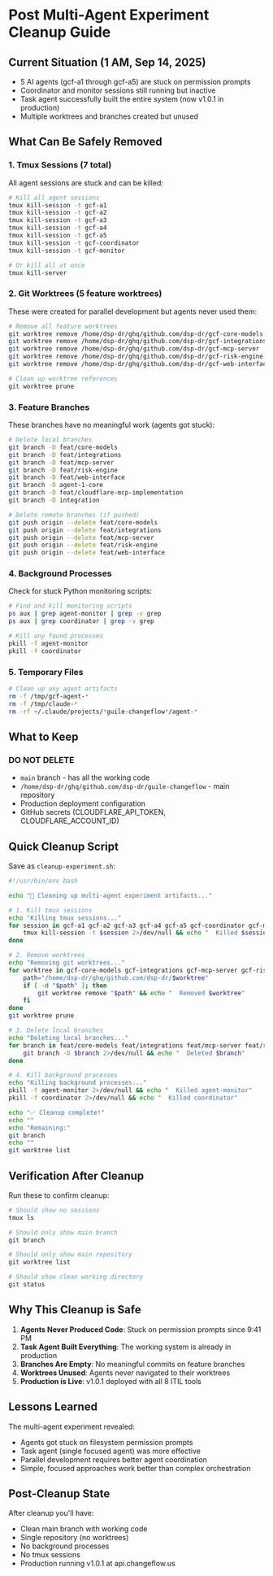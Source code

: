 # Post Multi-Agent Experiment Cleanup Guide

## Current Situation (1 AM, Sep 14, 2025)
- 5 AI agents (gcf-a1 through gcf-a5) are stuck on permission prompts
- Coordinator and monitor sessions still running but inactive
- Task agent successfully built the entire system (now v1.0.1 in production)
- Multiple worktrees and branches created but unused

## What Can Be Safely Removed

### 1. Tmux Sessions (7 total)
All agent sessions are stuck and can be killed:
```bash
# Kill all agent sessions
tmux kill-session -t gcf-a1
tmux kill-session -t gcf-a2
tmux kill-session -t gcf-a3
tmux kill-session -t gcf-a4
tmux kill-session -t gcf-a5
tmux kill-session -t gcf-coordinator
tmux kill-session -t gcf-monitor

# Or kill all at once
tmux kill-server
```

### 2. Git Worktrees (5 feature worktrees)
These were created for parallel development but agents never used them:
```bash
# Remove all feature worktrees
git worktree remove /home/dsp-dr/ghq/github.com/dsp-dr/gcf-core-models
git worktree remove /home/dsp-dr/ghq/github.com/dsp-dr/gcf-integrations
git worktree remove /home/dsp-dr/ghq/github.com/dsp-dr/gcf-mcp-server
git worktree remove /home/dsp-dr/ghq/github.com/dsp-dr/gcf-risk-engine
git worktree remove /home/dsp-dr/ghq/github.com/dsp-dr/gcf-web-interface

# Clean up worktree references
git worktree prune
```

### 3. Feature Branches
These branches have no meaningful work (agents got stuck):
```bash
# Delete local branches
git branch -D feat/core-models
git branch -D feat/integrations
git branch -D feat/mcp-server
git branch -D feat/risk-engine
git branch -D feat/web-interface
git branch -D agent-1-core
git branch -D feat/cloudflare-mcp-implementation
git branch -D integration

# Delete remote branches (if pushed)
git push origin --delete feat/core-models
git push origin --delete feat/integrations
git push origin --delete feat/mcp-server
git push origin --delete feat/risk-engine
git push origin --delete feat/web-interface
```

### 4. Background Processes
Check for stuck Python monitoring scripts:
```bash
# Find and kill monitoring scripts
ps aux | grep agent-monitor | grep -v grep
ps aux | grep coordinator | grep -v grep

# Kill any found processes
pkill -f agent-monitor
pkill -f coordinator
```

### 5. Temporary Files
```bash
# Clean up any agent artifacts
rm -f /tmp/gcf-agent-*
rm -f /tmp/claude-*
rm -rf ~/.claude/projects/*guile-changeflow*/agent-*
```

## What to Keep

### DO NOT DELETE
- `main` branch - has all the working code
- `/home/dsp-dr/ghq/github.com/dsp-dr/guile-changeflow` - main repository
- Production deployment configuration
- GitHub secrets (CLOUDFLARE_API_TOKEN, CLOUDFLARE_ACCOUNT_ID)

## Quick Cleanup Script

Save as `cleanup-experiment.sh`:
```bash
#!/usr/bin/env bash

echo "🧹 Cleaning up multi-agent experiment artifacts..."

# 1. Kill tmux sessions
echo "Killing tmux sessions..."
for session in gcf-a1 gcf-a2 gcf-a3 gcf-a4 gcf-a5 gcf-coordinator gcf-monitor; do
    tmux kill-session -t $session 2>/dev/null && echo "  Killed $session"
done

# 2. Remove worktrees
echo "Removing git worktrees..."
for worktree in gcf-core-models gcf-integrations gcf-mcp-server gcf-risk-engine gcf-web-interface; do
    path="/home/dsp-dr/ghq/github.com/dsp-dr/$worktree"
    if [ -d "$path" ]; then
        git worktree remove "$path" && echo "  Removed $worktree"
    fi
done
git worktree prune

# 3. Delete local branches
echo "Deleting local branches..."
for branch in feat/core-models feat/integrations feat/mcp-server feat/risk-engine feat/web-interface agent-1-core feat/cloudflare-mcp-implementation integration; do
    git branch -D $branch 2>/dev/null && echo "  Deleted $branch"
done

# 4. Kill background processes
echo "Killing background processes..."
pkill -f agent-monitor 2>/dev/null && echo "  Killed agent-monitor"
pkill -f coordinator 2>/dev/null && echo "  Killed coordinator"

echo "✅ Cleanup complete!"
echo ""
echo "Remaining:"
git branch
echo ""
git worktree list
```

## Verification After Cleanup

Run these to confirm cleanup:
```bash
# Should show no sessions
tmux ls

# Should only show main branch
git branch

# Should only show main repository
git worktree list

# Should show clean working directory
git status
```

## Why This Cleanup is Safe

1. **Agents Never Produced Code**: Stuck on permission prompts since 9:41 PM
2. **Task Agent Built Everything**: The working system is already in production
3. **Branches Are Empty**: No meaningful commits on feature branches
4. **Worktrees Unused**: Agents never navigated to their worktrees
5. **Production is Live**: v1.0.1 deployed with all 8 ITIL tools

## Lessons Learned

The multi-agent experiment revealed:
- Agents got stuck on filesystem permission prompts
- Task agent (single focused agent) was more effective
- Parallel development requires better agent coordination
- Simple, focused approaches work better than complex orchestration

## Post-Cleanup State

After cleanup you'll have:
- Clean main branch with working code
- Single repository (no worktrees)
- No background processes
- No tmux sessions
- Production running v1.0.1 at api.changeflow.us